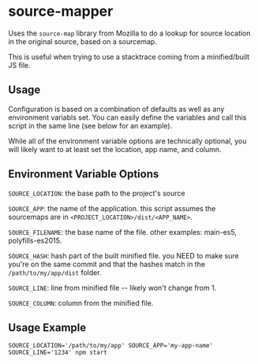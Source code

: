 # source-mapper

Uses the `source-map` library from Mozilla to do a lookup for source location in the original source, based on a sourcemap.

This is useful when trying to use a stacktrace coming from a minified/built JS file.

## Usage

Configuration is based on a combination of defaults as well as any environment variabls set. You can easily define the variables and call this script in the same line (see below for an example).

While all of the environment variable options are technically optional, you will likely want to at least set the location, app name, and column.

## Environment Variable Options

`SOURCE_LOCATION`: the base path to the project's source

`SOURCE_APP`: the name of the application. this script assumes the sourcemaps are in `<PROJECT_LOCATION>/dist/<APP_NAME>`.

`SOURCE_FILENAME`: the base name of the file. other examples: main-es5, polyfills-es2015.

`SOURCE_HASH`: hash part of the built minified file. you NEED to make sure you're on the same commit and that the hashes match in the `/path/to/my/app/dist` folder.

`SOURCE_LINE`: line from minified file -- likely won't change from 1.

`SOURCE_COLUMN`: column from the minified file.

## Usage Example

```
SOURCE_LOCATION='/path/to/my/app' SOURCE_APP='my-app-name' SOURCE_LINE='1234' npm start
```

